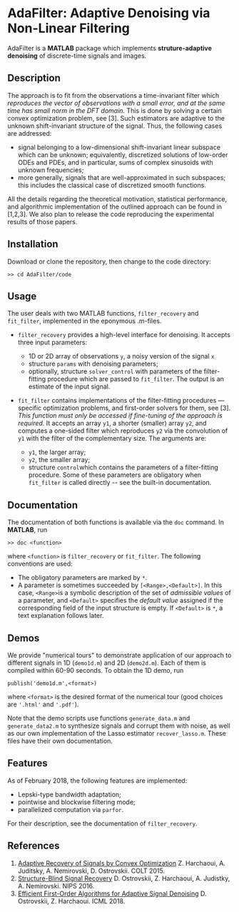# AdaFilter: Adaptive Denoising via Non-Linear Filtering

AdaFilter is a **MATLAB** package which implements **struture-adaptive denoising** of discrete-time signals and images.

## Description

The approach is to fit from the observations a time-invariant filter which *reproduces the vector of observations with a small error, and at the same time has small norm in the DFT domain.* This is done by solving a certain convex optimization problem, see [3].
Such estimators are adaptive to the unknown shift-invariant structure of the signal. Thus, the following cases are addressed:

- signal belonging to a low-dimensional shift-invariant linear subspace which can be unknown; equivalently, discretized solutions of low-order ODEs and PDEs, and in particular, sums of complex sinusoids with unknown frequencies;
- more generally, signals that are well-approximated in such subspaces; this includes the classical case of discretized smooth functions.

All the details regarding the theoretical motivation, statistical performance, and algorithmic implementation of the outlined approach can be found in [1,2,3]. We also plan to release the code reproducing the experimental results of those papers.

## Installation

Download or clone the repository, then change to the code directory: 
```
>> cd AdaFilter/code
``` 

## Usage

The user deals with two MATLAB functions, ``filter_recovery`` and ``fit_filter``, implemented in the eponymous .m-files.

- ``filter_recovery`` provides a high-level interface for denoising. It accepts three input parameters: 
  - 1D or 2D array of observations ``y``, a noisy version of the signal ``x``
  - structure ``params`` with denoising parameters; 
  - optionally, structure ``solver_control`` with parameters of the filter-fitting procedure which are passed to ``fit_filter``.
The output is an estimate of the input signal. 

- ``fit_filter`` contains implementations of the filter-fitting procedures — specific optimization problems, and first-order solvers for them, see [3].
*This function must only be accessed if fine-tuning of the approach is required.*
It accepts an array ``y1``, a shorter (smaller) array ``y2``, and computes a one-sided filter which reproduces ``y2`` via the convolution of ``y1`` with the filter of the complementary size. The arguments are: 
  - ``y1``, the larger array;
  - ``y2``, the smaller array;
  - structure ``control``which contains the parameters of a filter-fitting procedure. Some of these parameters are obligatory when ``fit_filter`` is called directly -- see the built-in documentation.

## Documentation

The documentation of both functions is available via the ``doc`` command. In **MATLAB**, run
```
>> doc <function>
```
where ``<function>`` is ``filter_recovery`` or ``fit_filter``. The following conventions are used: 
- The obligatory parameters are marked by ``*``.
- A parameter is sometimes succeeded by ``[<Range>,<Default>]``. In this case, ``<Range>``is a symbolic description of the set of *admissible values* of a parameter, and ``<Default>`` specifies the *default value* assigned if the corresponding field of the input structure is empty. If ``<Default>`` is ``*``, a text explanation follows later.

## Demos

We provide "numerical tours" to demonstrate application of our approach to different signals in 1D (``demo1d.m``) and 2D (``demo2d.m``). 
Each of them is compiled within 60-90 seconds. To obtain the 1D demo, run
```
publish('demo1d.m',<format>)
```
where ``<format>`` is the desired format of the numerical tour (good choices are ``'.html'`` and ``'.pdf'``). 

Note that the demo scripts use functions ``generate_data.m`` and ``generate_data2.m`` to synthesize signals and corrupt them with noise, as well as our own implementation of the Lasso estimator ``recover_lasso.m``. These files have their own documentation.

## Features

As of February 2018, the following features are implemented:
- Lepski-type bandwidth adaptation;
- pointwise and blockwise filtering mode;
- parallelized computation via ``parfor``.

For their description, see the documentation of ``filter_recovery``.

## References

1. [Adaptive Recovery of Signals by Convex Optimization](https://hal.inria.fr/hal-01250215) Z. Harchaoui, A. Juditsky, A. Nemirovski, D. Ostrovskii. COLT 2015.
2. [Structure-Blind Signal Recovery](https://arxiv.org/abs/1607.05712) D. Ostrovskii, Z. Harchaoui, A. Judistky, A. Nemirovski. NIPS 2016.
3. [Efficient First-Order Algorithms for Adaptive Signal Denoising](https://arxiv.org/abs/1607.05712) D. Ostrovskii, Z. Harchaoui. ICML 2018.
